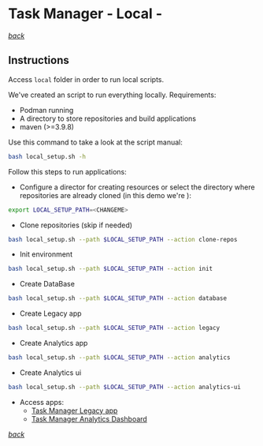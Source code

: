 # Task Manager  - Local -

[*back*](../README.md)

## Instructions

Access `local` folder in order to run local scripts.

We've created an script to run everything locally. Requirements:

- Podman running
- A directory to store repositories and build applications
- maven (>=3.9.8)

Use this command to take a look at the script manual:

```sh
bash local_setup.sh -h
```

Follow this steps to run applications:

- Configure a director for creating resources or select the directory where repositories are already cloned (in this demo we're ):

```sh
export LOCAL_SETUP_PATH=<CHANGEME>
```

- Clone repositories (skip if needed)
```sh
bash local_setup.sh --path $LOCAL_SETUP_PATH --action clone-repos
```

- Init environment
```sh
bash local_setup.sh --path $LOCAL_SETUP_PATH --action init
```

- Create DataBase
```sh
bash local_setup.sh --path $LOCAL_SETUP_PATH --action database
```

- Create Legacy app
```sh
bash local_setup.sh --path $LOCAL_SETUP_PATH --action legacy
```

- Create Analytics app
```sh
bash local_setup.sh --path $LOCAL_SETUP_PATH --action analytics
```

- Create Analytics ui
```sh
bash local_setup.sh --path $LOCAL_SETUP_PATH --action analytics-ui
```


- Access apps:
  - [Task Manager Legacy app](http://localhost:8080/tasks)
  - [Task Manager Analytics Dashboard](http://localhost:3000/)

[*back*](../README.md)